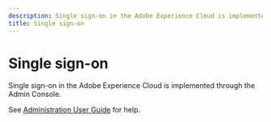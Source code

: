 ```yaml
---
description: Single sign-on in the Adobe Experience Cloud is implemented through the Admin Console.
title: Single sign-on
---
```


# Single sign-on

Single sign-on in the Adobe Experience Cloud is implemented through the Admin Console.

See [Administration User Guide](https://helpx.adobe.com/enterprise/admin-guide.html/enterprise/using/set-up-identity.ug.html) for help.
